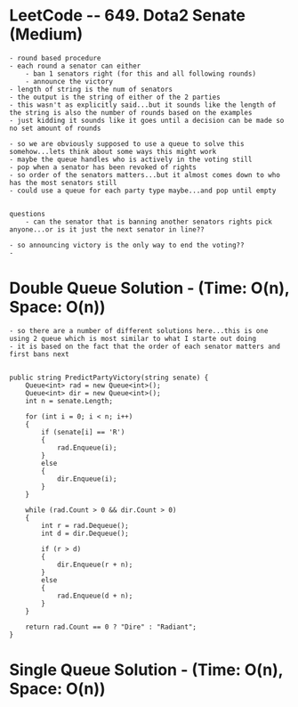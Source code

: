 # LeetCode -- 649. Dota2 Senate (Medium)

    - round based procedure
    - each round a senator can either 
        - ban 1 senators right (for this and all following rounds)
        - announce the victory
    - length of string is the num of senators
    - the output is the string of either of the 2 parties
    - this wasn't as explicitly said...but it sounds like the length of the string is also the number of rounds based on the examples
    - just kidding it sounds like it goes until a decision can be made so no set amount of rounds

    - so we are obviously supposed to use a queue to solve this somehow...lets think about some ways this might work
    - maybe the queue handles who is actively in the voting still
    - pop when a senator has been revoked of rights
    - so order of the senators matters...but it almost comes down to who has the most senators still
    - could use a queue for each party type maybe...and pop until empty


    questions
        - can the senator that is banning another senators rights pick anyone...or is it just the next senator in line??
    
    - so announcing victory is the only way to end the voting??
    - 

# Double Queue Solution - (Time: O(n), Space: O(n))

    - so there are a number of different solutions here...this is one using 2 queue which is most similar to what I starte out doing
    - it is based on the fact that the order of each senator matters and first bans next


    public string PredictPartyVictory(string senate) {
        Queue<int> rad = new Queue<int>();
        Queue<int> dir = new Queue<int>();
        int n = senate.Length;

        for (int i = 0; i < n; i++)
        {
            if (senate[i] == 'R')
            {
                rad.Enqueue(i);
            }
            else
            {
                dir.Enqueue(i);
            }
        }
        
        while (rad.Count > 0 && dir.Count > 0)
        {
            int r = rad.Dequeue();
            int d = dir.Dequeue();

            if (r > d)
            {
                dir.Enqueue(r + n);
            }
            else
            {
                rad.Enqueue(d + n);
            }
        }

        return rad.Count == 0 ? "Dire" : "Radiant";
    }


# Single Queue Solution - (Time: O(n), Space: O(n))









